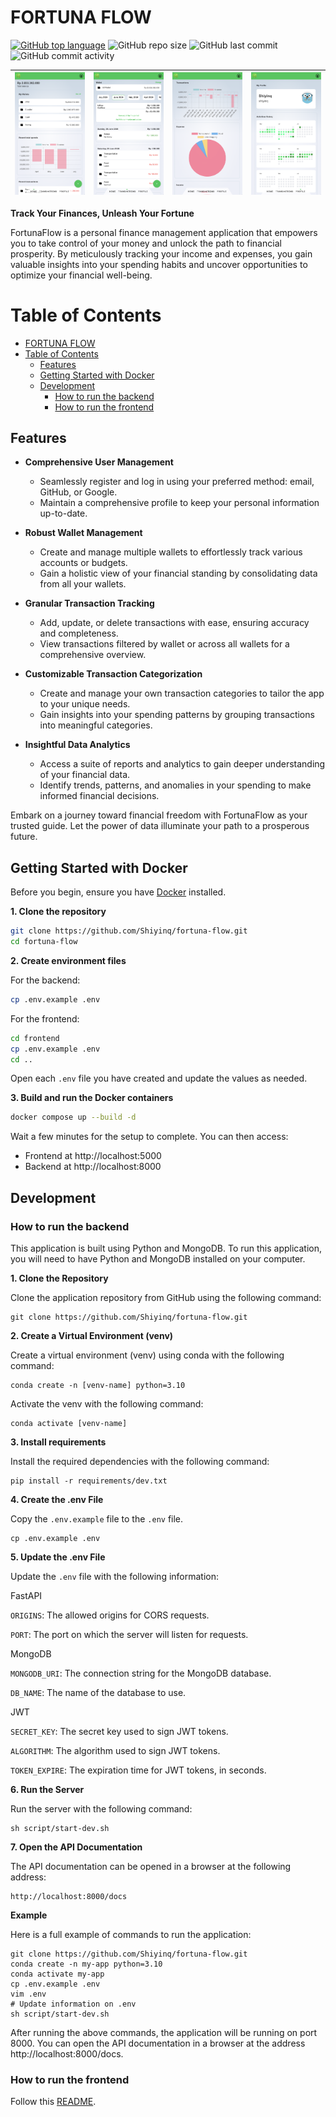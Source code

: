 # FORTUNA FLOW
[![GitHub top language](https://img.shields.io/github/languages/top/Shiyinq/fortuna-flow)](https://github.com/Shiyinq/fortuna-flow)
![GitHub repo size](https://img.shields.io/github/repo-size/Shiyinq/fortuna-flow)
![GitHub last commit](https://img.shields.io/github/last-commit/Shiyinq/fortuna-flow)
![GitHub commit activity](https://img.shields.io/github/commit-activity/w/Shiyinq/fortuna-flow)


| ![Gambar 1](docs/images/home.png) | ![Gambar 2](docs/images/transactions.png) | ![Gambar 3](docs/images/report.png) | ![Gambar 4](docs/images/profile.png) |
|:---:|:---:|:---:|:---:|

**Track Your Finances, Unleash Your Fortune**

FortunaFlow is a personal finance management application that empowers you to take control of your money and unlock the path to financial prosperity. By meticulously tracking your income and expenses, you gain valuable insights into your spending habits and uncover opportunities to optimize your financial well-being.

# Table of Contents
- [FORTUNA FLOW](#fortuna-flow)
- [Table of Contents](#table-of-contents)
  - [Features](#features)
  - [Getting Started with Docker](#getting-started-with-docker)
  - [Development](#development)
    - [How to run the backend](#how-to-run-the-backend)
    - [How to run the frontend](#how-to-run-the-frontend)

## Features
* **Comprehensive User Management**
  * Seamlessly register and log in using your preferred method: email, GitHub, or Google.
  * Maintain a comprehensive profile to keep your personal information up-to-date.

* **Robust Wallet Management**
  * Create and manage multiple wallets to effortlessly track various accounts or budgets.
  * Gain a holistic view of your financial standing by consolidating data from all your wallets.

* **Granular Transaction Tracking**
  * Add, update, or delete transactions with ease, ensuring accuracy and completeness.
  * View transactions filtered by wallet or across all wallets for a comprehensive overview.

* **Customizable Transaction Categorization**
  * Create and manage your own transaction categories to tailor the app to your unique needs.
  * Gain insights into your spending patterns by grouping transactions into meaningful categories.

* **Insightful Data Analytics**
  * Access a suite of reports and analytics to gain deeper understanding of your financial data.
  * Identify trends, patterns, and anomalies in your spending to make informed financial decisions.

Embark on a journey toward financial freedom with FortunaFlow as your trusted guide. Let the power of data illuminate your path to a prosperous future.


## Getting Started with Docker

Before you begin, ensure you have [Docker](https://docs.docker.com/engine/install/) installed.

**1. Clone the repository**
```bash
git clone https://github.com/Shiyinq/fortuna-flow.git
cd fortuna-flow
```

**2. Create environment files**

For the backend:
```bash
cp .env.example .env
```

For the frontend:
```bash
cd frontend
cp .env.example .env
cd ..
```

Open each `.env` file you have created and update the values as needed.

**3. Build and run the Docker containers**
```bash
docker compose up --build -d
```
Wait a few minutes for the setup to complete. You can then access:
- Frontend at http://localhost:5000
- Backend at http://localhost:8000

## Development

### How to run the backend

This application is built using Python and MongoDB. To run this application, you will need to have Python and MongoDB installed on your computer.

**1. Clone the Repository**

Clone the application repository from GitHub using the following command:

```
git clone https://github.com/Shiyinq/fortuna-flow.git
```

**2. Create a Virtual Environment (venv)**

Create a virtual environment (venv) using conda with the following command:

```
conda create -n [venv-name] python=3.10
```

Activate the venv with the following command:

```
conda activate [venv-name]
```

**3. Install requirements**

Install the required dependencies with the following command:

```
pip install -r requirements/dev.txt
```

**4. Create the .env File**

Copy the `.env.example` file to the `.env` file.

```
cp .env.example .env
```

**5. Update the .env File**

Update the `.env` file with the following information:

FastAPI

`ORIGINS`: The allowed origins for CORS requests.

`PORT`: The port on which the server will listen for requests.

MongoDB

`MONGODB_URI`: The connection string for the MongoDB database.

`DB_NAME`: The name of the database to use.

JWT

`SECRET_KEY`: The secret key used to sign JWT tokens.

`ALGORITHM`: The algorithm used to sign JWT tokens.

`TOKEN_EXPIRE`: The expiration time for JWT tokens, in seconds.

**6. Run the Server**

Run the server with the following command:

```
sh script/start-dev.sh
```

**7. Open the API Documentation**

The API documentation can be opened in a browser at the following address:

```
http://localhost:8000/docs
```

**Example**

Here is a full example of commands to run the application:

```
git clone https://github.com/Shiyinq/fortuna-flow.git
conda create -n my-app python=3.10
conda activate my-app
cp .env.example .env
vim .env
# Update information on .env
sh script/start-dev.sh
```

After running the above commands, the application will be running on port 8000. You can open the API documentation in a browser at the address http://localhost:8000/docs.

### How to run the frontend
Follow this [README](/frontend/README.md).